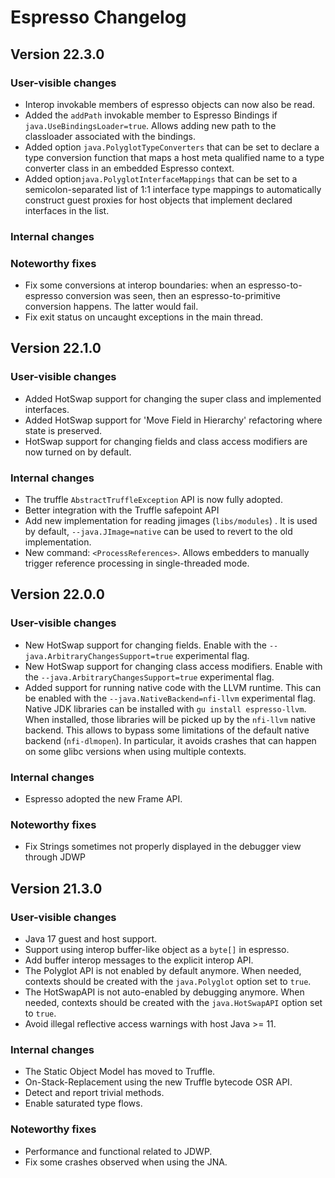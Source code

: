 # Espresso Changelog

## Version 22.3.0
### User-visible changes
* Interop invokable members of espresso objects can now also be read.
* Added the `addPath` invokable member to Espresso Bindings if `java.UseBindingsLoader=true`. Allows adding new path to the classloader associated with the bindings.
* Added option `java.PolyglotTypeConverters` that can be set to declare a type conversion function that maps a host meta qualified name to a type converter class in an embedded Espresso context.
* Added option`java.PolyglotInterfaceMappings` that can be set to a semicolon-separated list of 1:1 interface type mappings to automatically construct guest proxies for host objects that implement declared interfaces in the list.

### Internal changes
### Noteworthy fixes
* Fix some conversions at interop boundaries: when an espresso-to-espresso conversion was seen, then an espresso-to-primitive conversion happens. The latter would fail.  
* Fix exit status on uncaught exceptions in the main thread.

## Version 22.1.0
### User-visible changes
* Added HotSwap support for changing the super class and implemented interfaces.
* Added HotSwap support for 'Move Field in Hierarchy' refactoring where state is preserved.
* HotSwap support for changing fields and class access modifiers are now turned on by default.
### Internal changes
* The truffle `AbstractTruffleException` API is now fully adopted.
* Better integration with the Truffle safepoint API
* Add new implementation for reading jimages (`libs/modules`) . It is used by default, `--java.JImage=native` can be used to revert to the old implementation.
* New command: `<ProcessReferences>`. Allows embedders to manually trigger reference processing in single-threaded mode.

## Version 22.0.0
### User-visible changes
* New HotSwap support for changing fields. Enable with the `--java.ArbitraryChangesSupport=true` experimental flag.
* New HotSwap support for changing class access modifiers. Enable with the `--java.ArbitraryChangesSupport=true` experimental flag.
* Added support for running native code with the LLVM runtime. This can be enabled with the `--java.NativeBackend=nfi-llvm` experimental flag.
  Native JDK libraries can be installed with `gu install espresso-llvm`. When installed, those libraries will be picked up by the `nfi-llvm` native backend.
  This allows to bypass some limitations of the default native backend (`nfi-dlmopen`). In particular, it avoids crashes that can happen on some glibc versions when using multiple contexts.
### Internal changes
* Espresso adopted the new Frame API.
### Noteworthy fixes
* Fix Strings sometimes not properly displayed in the debugger view through JDWP


## Version 21.3.0
### User-visible changes
* Java 17 guest and host support.
* Support using interop buffer-like object as a `byte[]` in espresso.
* Add buffer interop messages to the explicit interop API.
* The Polyglot API is not enabled by default anymore. When needed, contexts should be created with the `java.Polyglot` option set to `true`.
* The HotSwapAPI is not auto-enabled by debugging anymore. When needed, contexts should be created with the `java.HotSwapAPI` option set to `true`.
* Avoid illegal reflective access warnings with host Java >= 11.
### Internal changes
* The Static Object Model has moved to Truffle.
* On-Stack-Replacement using the new Truffle bytecode OSR API.
* Detect and report trivial methods.
* Enable saturated type flows.
### Noteworthy fixes
* Performance and functional related to JDWP.
* Fix some crashes observed when using the JNA.
